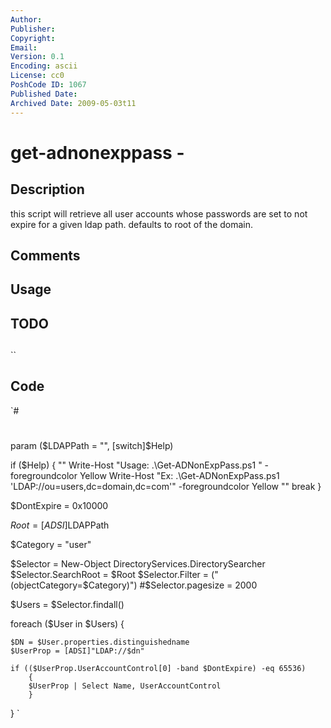 ```yaml
---
Author: 
Publisher: 
Copyright: 
Email: 
Version: 0.1
Encoding: ascii
License: cc0
PoshCode ID: 1067
Published Date: 
Archived Date: 2009-05-03t11
---
```


# get-adnonexppass - 

## Description

this script will retrieve all user accounts whose passwords are set to not expire for a given ldap path. defaults to root of the domain.

## Comments



## Usage



## TODO



## 

``

## Code

`#
 #
 
 param ($LDAPPath = "", [switch]$Help)
 
 if ($Help)
 {
 	""
 	Write-Host "Usage: .\Get-ADNonExpPass.ps1 <LDAPPath>" -foregroundcolor Yellow
 	Write-Host "Ex: .\Get-ADNonExpPass.ps1 'LDAP://ou=users,dc=domain,dc=com'" -foregroundcolor Yellow
 	""
 	break
 }
 
 $DontExpire = 0x10000
 
 $Root = [ADSI]$LDAPPath
 
 $Category = "user"
 
 $Selector = New-Object DirectoryServices.DirectorySearcher
 $Selector.SearchRoot = $Root 
 $Selector.Filter = ("(objectCategory=$Category)")
 #$Selector.pagesize = 2000
 
 $Users = $Selector.findall()
 
 foreach ($User in $Users) {
 
 	$DN = $User.properties.distinguishedname
 	$UserProp = [ADSI]"LDAP://$dn"
 	
 	if (($UserProp.UserAccountControl[0] -band $DontExpire) -eq 65536)
 		{
 		$UserProp | Select Name, UserAccountControl
 		}
 
 }
`

